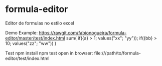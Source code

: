 # formula-editor
Editor de formulas no estilo excel

Demo
Example: https://rawgit.com/fabionogueira/formula-editor/master/test/index.html
sum(
    if({a}  > 1;  values("xx"; "yy"));
    if({bb} > 10; values("zz"; "ww"))
)

Test
npm install
npm test
open in browser: file:///path/to/formula-editor/test/index.html
